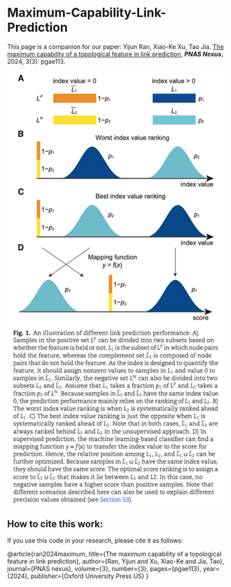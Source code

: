 # Maximum-Capability-Link-Prediction
This page is a companion for our paper: 
Yijun Ran, Xiao-Ke Xu, Tao Jia. [The maximum capability of a topological feature in link prediction](https://academic.oup.com/pnasnexus/article/3/3/pgae113/7628142), **_PNAS Nexus_**, 2024, 3(3): pgae113. 

![An illustration of different link prediction performance.](https://github.com/YijunRan/Maximum-Capability-Link-Prediction/blob/main/MCLP/lp.png)

## How to cite this work:
If you use this code in your research, please cite it as follows:

@article{ran2024maximum,
  title={The maximum capability of a topological feature in link prediction},
  author={Ran, Yijun and Xu, Xiao-Ke and Jia, Tao},
  journal={PNAS nexus},
  volume={3},
  number={3},
  pages={pgae113},
  year={2024},
  publisher={Oxford University Press US}
}
